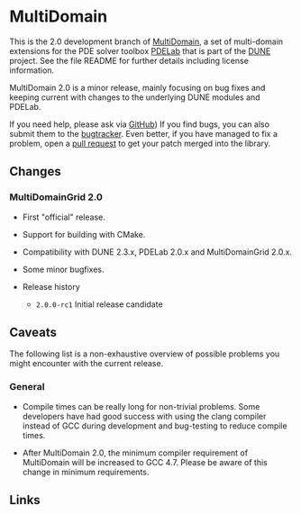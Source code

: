 MultiDomain
===========

This is the 2.0 development branch of [MultiDomain][1], a set of multi-domain
extensions for the PDE solver toolbox [PDELab][2] that is part of the [DUNE][3]
project. See the file README for further details including license information.

MultiDomain 2.0 is a minor release, mainly focusing on bug fixes and keeping
current with changes to the underlying DUNE modules and PDELab.

If you need help, please ask via [GitHub][1]) If you find bugs, you can also
submit them to the [bugtracker][4]. Even better, if you have managed to fix a
problem, open a [pull request][5] to get your patch merged into the library.


Changes
-------

### MultiDomainGrid 2.0

* First "official" release.

* Support for building with CMake.

* Compatibility with DUNE 2.3.x, PDELab 2.0.x and MultiDomainGrid 2.0.x.

* Some minor bugfixes.

* Release history

  * `2.0.0-rc1` Initial release candidate


Caveats
-------

The following list is a non-exhaustive overview of possible problems you might
encounter with the current release.


### General

* Compile times can be really long for non-trivial problems. Some developers
  have had good success with using the clang compiler instead of GCC during
  development and bug-testing to reduce compile times.

* After MultiDomain 2.0, the minimum compiler requirement of MultiDomain will
  be increased to GCC 4.7. Please be aware of this change in minimum
  requirements.


Links
-----

[1]: http://github.com/smuething/dune-multidomain
[2]: http://dune-project.org/pdelab/
[3]: http://dune-project.org
[4]: https://github.com/smuething/dune-multidomain/issues
[5]: https://github.com/smuething/dune-multidomain/pulls